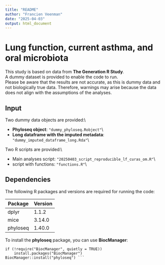 ```yaml
---
title: "README"
author: "Francien Veenman"
date: "2025-04-03"
output: html_document
---
```

# Lung function, current asthma, and oral microbiota

This study is based on data from **The Generation R Study**.  
A dummy dataset is provided to enable the code to run.  
Please be aware that the results are not accurate, as this is dummy data and not biologically true data. Therefore, warnings may arise because the data does not align with the assumptions of the analyses.

## Input

Two dummy data objects are provided:\
- **Phyloseq object**: `"dummy_phyloseq.Robject"`\
- **Long dataframe with the imputed metadata**: `"dummy_imputed_dataframe_long.Rda"`\

Two R scripts are provided:\
- Main analyses script: `"20250403_script_reproducible_lf_curas_om.R"`\
- script with functions: `"functions.R"`\

## Dependencies

The following R packages and versions are required for running the code:

| Package  |Version|
|----------|-------|
| dplyr    | 1.1.2 |
| mice     | 3.14.0|
| phyloseq | 1.40.0|

To install the **phyloseq** package, you can use **BiocManager**:

```
if (!require("BiocManager", quietly = TRUE))
    install.packages("BiocManager")
BiocManager::install("phyloseq") ```
